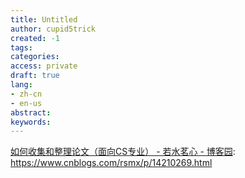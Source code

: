 ```yaml
---
title: Untitled
author: cupid5trick
created: -1
tags: 
categories: 
access: private
draft: true
lang:
- zh-cn
- en-us
abstract:
keywords:
---
```


[如何收集和整理论文（面向CS专业） - 若水茗心 - 博客园](https://www.cnblogs.com/rsmx/p/14210269.html): <https://www.cnblogs.com/rsmx/p/14210269.html>
